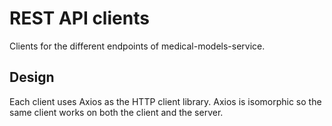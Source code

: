 # REST API clients

Clients for the different endpoints of medical-models-service.

## Design

Each client uses Axios as the HTTP client library. Axios is isomorphic so the same client works on both the client and the server.
